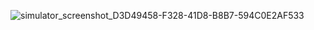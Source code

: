![simulator_screenshot_D3D49458-F328-41D8-B8B7-594C0E2AF533](https://github.com/user-attachments/assets/e2b7abfb-5943-4041-a793-19189ef01e8a)
